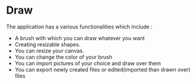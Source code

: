 # Draw

The application has a various functionalities which include : 
- A brush with which you can draw whatever you want
- Creating resizable shapes.
- You can resize your canvas.
- You can change the color of your brush
- You can import pictures of your choice and draw over them
- You can export newly created files or edited(imported than drawn over) files
